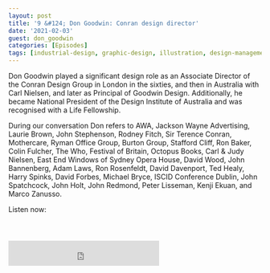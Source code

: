 ```yaml
---
layout: post
title: '9 &#124; Don Goodwin: Conran design director'
date: '2021-02-03'
guest: don_goodwin
categories: [Episodes]
tags: [industrial-design, graphic-design, illustration, design-management]
---
```


Don Goodwin played a significant design role as an Associate Director of the
Conran Design Group in London in the sixties, and then in Australia with Carl
Nielsen, and later as Principal of Goodwin Design. Additionally, he became
National President of the Design Institute of Australia and was recognised with
a Life Fellowship.

During our conversation Don refers to AWA, Jackson Wayne Advertising, Laurie
Brown, John Stephenson, Rodney Fitch, Sir Terence Conran, Mothercare, Ryman
Office Group, Burton Group, Stafford Cliff, Ron Baker, Colin Fulcher, The Who,
Festival of Britain, Octopus Books, Carl & Judy Nielsen, East End Windows of
Sydney Opera House, David Wood, John Bannenberg, Adam Laws, Ron Rosenfeldt,
David Davenport, Ted Healy, Harry Spinks, David Forbes, Michael Bryce, ISCID
Conference Dublin, John Spatchcock,  John Holt, John Redmond, Peter Lisseman,
Kenji Ekuan, and Marco Zanusso.

Listen now:
<div class="responsive-embed" style="padding-top: 8%;">
  <iframe src="https://archive.org/embed/designconv-2021-02-03-episode-009-don-goodwin" class="responsive-embed-item" height="50" frameborder="0" webkitallowfullscreen="true" mozallowfullscreen="true" allowfullscreen></iframe>
</div>
